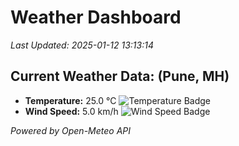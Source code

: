 
# Weather Dashboard

_Last Updated: 2025-01-12 13:13:14_

## Current Weather Data: (Pune, MH)
- **Temperature:** 25.0 °C ![Temperature Badge](https://img.shields.io/badge/Temperature-Medium%20Temp-green)
- **Wind Speed:** 5.0 km/h ![Wind Speed Badge](https://img.shields.io/badge/Wind%20Speed-Low%20Wind-blue)

*Powered by Open-Meteo API*
